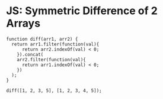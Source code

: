 # JS: Symmetric Difference of 2 Arrays

```
function diff(arr1, arr2) {
  return arr1.filter(function(val){
      return arr2.indexOf(val) < 0;
    }).concat(
    arr2.filter(function(val){
      return arr1.indexOf(val) < 0;
    })
  );
}

diff([1, 2, 3, 5], [1, 2, 3, 4, 5]);
```